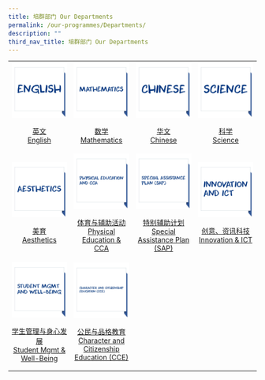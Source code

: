 ```yaml
---
title: 培群部门 Our Departments
permalink: /our-programmes/Departments/
description: ""
third_nav_title: 培群部门 Our Departments
---
```

<table>
	<tr>
		<td width="25%">
			<a href="/our-departments/English/">
				<img src="/images/Prog%20icon/english.jpg"/>
				<p align="center">英文<br>English</p>
			</a>
		</td>
		<td width="25%">
			<a href="/our-departments/Mathematics/">
				<img src="/images/Prog%20icon/mathematics.jpg"/>
				<p align="center">数学<br>Mathematics</p>
			</a>
		</td>
		<td width="25%">
			<a href="/our-departments/Chinese-CL/">
				<img src="/images/Prog%20icon/chinese.jpg"/>
				<p align="center">华文<br>Chinese</p>
			</a>
		</td>
		<td width="25%">
			<a href="/our-departments/Science/">
				<img src="/images/Prog%20icon/science.jpg"/>
				<p align="center">科学<br>Science</p>
			</a>
		</td>
	</tr>
	<tr>
		<td width="25%">
			<a href="/our-departments/Aesthetics/">
				<img src="/images/Prog%20icon/aesthetics.jpg"/>
				<p align="center">美育<br>Aesthetics</p>
			</a>
		</td>
		<td width="25%">
			<a href="/our-departments/PE-CCA/">
				<img src="/images/Prog%20icon/peandcca.jpg"/>
				<p align="center">体育与辅助活动<br>Physical Education & CCA</p>
			</a>
		</td>
		<td width="25%">
			<a href="/our-departments/SAP-CL/">
				<img src="/images/Prog%20icon/sap.jpg"/>
				<p align="center">特别辅助计划<br>Special Assistance Plan (SAP)</p>
			</a>
		</td>
		<td width="25%">
			<a href="/our-departments/Innovation-ICT/">
				<img src="/images/Prog%20icon/innovationict.jpg"/>
				<p align="center">创意、资讯科技<br>Innovation & ICT</p>
			</a>
		</td>
	</tr>
		<tr>
		<td width="25%">
			<a href="/our-departments/SMgmtWB/">
				<img src="/images/Prog%20icon/studentmgmt.jpg"/>
				<p align="center">学生管理与身心发展<br>Student Mgmt & Well-Being</p>
			</a>
		</td>
		<td width="25%">
			<a href="/our-departments/CCE/">
				<img src="/images/Prog%20icon/cce.jpg"/>
				<p align="center">公民与品格教育<br>Character and Citizenship Education (CCE)</p>
			</a>
		</td>
	</tr>
</table>